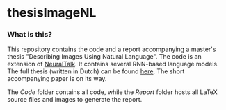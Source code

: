 # thesisImageNL
### What is this?
This repository contains the code and a report accompanying a master's thesis "Describing Images Using Natural Language".
The code is an extension of [NeuralTalk](https://github.com/karpathy/neuraltalk). It contains several RNN-based language models.
The full thesis (written in Dutch) can be found [here](https://www.dropbox.com/s/uodqsnu3gnk16fc/masterproef.pdf?dl=0).
The short accompanying paper is on its way.

The *Code* folder contains all code, while the *Report* folder hosts all LaTeX source files and images to generate the report.

